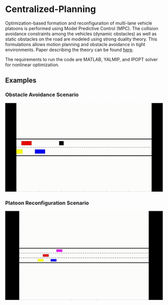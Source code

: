 # Centralized-Planning
Optimization-based formation and reconfiguraiton of multi-lane vehicle platoons is performed using Model Predictive Control (MPC).
The collision avoidance constraints among the vehicles (dynamic obstacles) as well as static obstacles on the road are modeled using strong duality theory. This formulations allows motion planning and obstacle avoidance in tight environments. 
Paper describing the theory can be found [here](https://arxiv.org/abs/2003.08595).

The requirements to run the code are MATLAB, YALMIP, and IPOPT solver for nonlinear optimization.

## Examples
### Obstacle Avoidance Scenario
<img src="https://github.com/RoyaFiroozi/Centralized-Planning/blob/master/Obstacle_Avoidance.gif" width="700" />

### Platoon Reconfiguration Scenario
<img src="https://github.com/RoyaFiroozi/Centralized-Planning/blob/master/Platoon_Reconfiguration.gif" width="700" />
